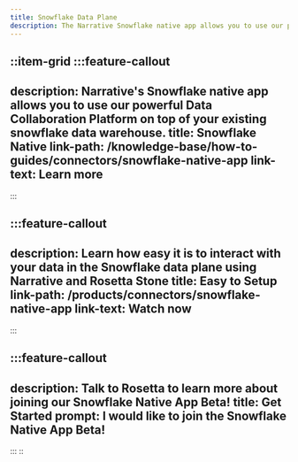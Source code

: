 ```yaml
---
title: Snowflake Data Plane
description: The Narrative Snowflake native app allows you to use our powerful Data Collaboration Platform on top of your existing snowflake data warehouse.
---
```


::item-grid
  :::feature-callout
  ---
  description: Narrative's Snowflake native app allows you to use our powerful Data Collaboration Platform on top of your existing snowflake data warehouse.
  title: Snowflake Native
  link-path: /knowledge-base/how-to-guides/connectors/snowflake-native-app
  link-text: Learn more
  ---
  :::

  :::feature-callout
  ---
  description: Learn how easy it is to interact with your data in the Snowflake data plane using Narrative and Rosetta Stone
  title: Easy to Setup
  link-path: /products/connectors/snowflake-native-app
  link-text: Watch now
  ---
  :::

  :::feature-callout
  ---
  description: Talk to Rosetta to learn more about joining our Snowflake Native App Beta!
  title: Get Started
  prompt: I would like to join the Snowflake Native App Beta! 
  ---
  :::
::
